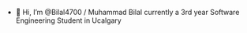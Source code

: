 - 👋 Hi, I’m @Bilal4700 / Muhammad Bilal currently a 3rd year Software Engineering Student in Ucalgary


<!---
Bilal4700/Bilal4700 is a ✨ special ✨ repository because its `README.md` (this file) appears on your GitHub profile.
You can click the Preview link to take a look at your changes.
--->
